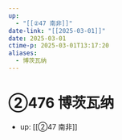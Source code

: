 ```yaml
---
up:
  - "[[②47 南非]]"
date-link: "[[2025-03-01]]"
date: 2025-03-01
ctime-p: 2025-03-01T13:17:20
aliases:
  - 博茨瓦纳
---
```


# ②476 博茨瓦纳

- up: [[②47 南非]]
